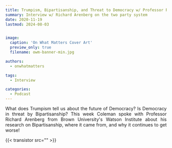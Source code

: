 ```yaml
---
title: Trumpism, Bipartisanship, and Threat to Democracy w/ Professor Richard Arenberg
summary: Interview w/ Richard Arenberg on the two party system
date: 2020-11-19
lastmod: 2024-08-03


image:
  caption: 'On What Matters Cover Art'
  preview_only: true
  filename: owm-banner-min.jpg

authors:
  - onwhatmatters

tags:
  - Interview

categories: 
  - Podcast
---
```


<div style="text-align: justify">
What does Trumpism tell us about the future of Democracy? Is Democracy in threat by Bipartisanship? This week Coleman spoke with Professor Richard Arenberg from Brown University's Watson Institute about his research on Bipartisanship, where it came from, and why it continues to get worse!   

{{< transistor src="" >}}
</div>